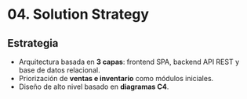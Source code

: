 # 04. Solution Strategy

## Estrategia
- Arquitectura basada en **3 capas**: frontend SPA, backend API REST y base de datos relacional.
- Priorización de **ventas e inventario** como módulos iniciales.
- Diseño de alto nivel basado en **diagramas C4**.
